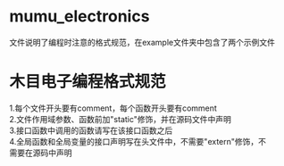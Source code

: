 # mumu_electronics

文件说明了编程时注意的格式规范，在example文件夹中包含了两个示例文件

木目电子编程格式规范
============================================================
1.每个文件开头要有comment，每个函数开头要有comment  
2.文件作用域参数、函数前加"static"修饰，并在源码文件中声明  
3.接口函数中调用的函数请写在该接口函数之后  
4.全局函数和全局变量的接口声明写在头文件中，不需要"extern"修饰，不  
需要在源码中声明  
